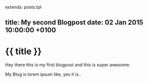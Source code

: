 extends: posts.tpl

title:   My second Blogpost
date:    02 Jan 2015 10:00:00 +0100
---
# {{ title }}

Hey there this is my first blogpost and this is super awesome.

My Blog is lorem ipsum like, yes it is..
